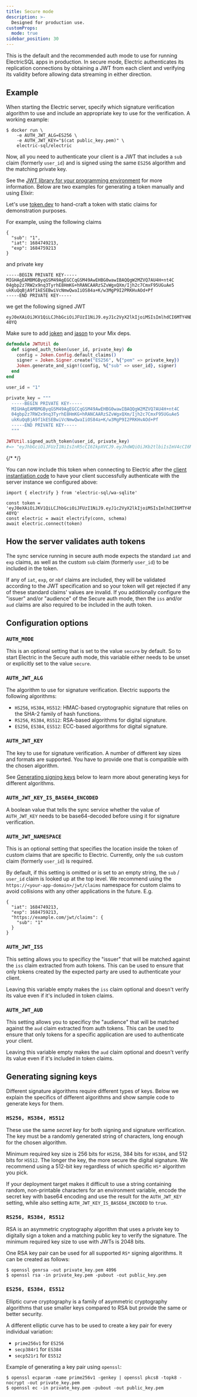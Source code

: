 ```yaml
---
title: Secure mode
description: >-
  Designed for production use.
customProps:
  mode: true
sidebar_position: 30
---
```


This is the default and the recommended auth mode to use for running ElectricSQL apps in production. In secure mode, Electric authenticates its replication connections by obtaining a JWT from each client and verifying its validity before allowing data streaming in either direction.

## Example

When starting the Electric server, specify which signature verification algorithm to use and include an appropriate key to use for the verification. A working example:

```shell
$ docker run \
    -e AUTH_JWT_ALG=ES256 \
    -e AUTH_JWT_KEY="$(cat public_key.pem)" \
    electric-sql/electric
```

Now, all you need to authenticate your client is a JWT that includes a `sub` claim (formerly `user_id`) and is signed using the same `ES256` algorithm and the matching private key.

See the [JWT library for your programming environment](https://github.com/iamchathu/awesome-jwt#libraries) for more information. Below are two examples for generating a token manually and using Elixir:

<Tabs groupId="backend-technology">

<TabItem value="manual" label="Generate manually">

Let's use [token.dev](https://token.dev) to hand-craft a token with static claims for demonstration purposes.

For example, using the following claims

```
{
  "sub": "1",
  "iat": 1684749213,
  "exp": 1684759213
}
```

and private key

```
-----BEGIN PRIVATE KEY-----
MIGHAgEAMBMGByqGSM49AgEGCCqGSM49AwEHBG0wawIBAQQgW2MZVQ7AU4H+nt4C
04gbp2z7RW2x9nq3TyrhE8HmKG+hRANCAARzSZvWgxQXm/Ijh2c7CmxF95UGuAe5
ukKuQqBjA9f1kESEBwiVcNmwQwaIiOS84a+K/w3MgP9I2PRKHvAOd+Pf
-----END PRIVATE KEY-----
```

we get the following signed JWT

```
eyJ0eXAiOiJKV1QiLCJhbGciOiJFUzI1NiJ9.eyJ1c2VyX2lkIjoiMSIsImlhdCI6MTY4NDc0OTIxMywiZXhwIjoxNjg0NzU5MjEzfQ.dLd_bG5_VayLzTemgATu566NP3itwafMbu1zgef_8mB6VGHojczsXyh3g7QE4GM_l8kUQm9MJN7OWg8Kf-40YQ
```

</TabItem>

<TabItem value="elixir" label="Using Elixir">

Make sure to add [joken](https://hex.pm/packages/joken) and [jason](https://hex.pm/packages/jason) to your Mix deps.

```elixir
defmodule JWTUtil do
  def signed_auth_token(user_id, private_key) do
    config = Joken.Config.default_claims()
    signer = Joken.Signer.create("ES256", %{"pem" => private_key})
    Joken.generate_and_sign!(config, %{"sub" => user_id}, signer)
  end
end

user_id = "1"

private_key = """
  -----BEGIN PRIVATE KEY-----
  MIGHAgEAMBMGByqGSM49AgEGCCqGSM49AwEHBG0wawIBAQQgW2MZVQ7AU4H+nt4C
  04gbp2z7RW2x9nq3TyrhE8HmKG+hRANCAARzSZvWgxQXm/Ijh2c7CmxF95UGuAe5
  ukKuQqBjA9f1kESEBwiVcNmwQwaIiOS84a+K/w3MgP9I2PRKHvAOd+Pf
  -----END PRIVATE KEY-----
  """

JWTUtil.signed_auth_token(user_id, private_key)
#=> "eyJhbGciOiJFUzI1NiIsInR5cCI6IkpXVCJ9.eyJhdWQiOiJKb2tlbiIsImV4cCI6MTY..."
```

  </TabItem>
{/*<TabItem value="typescript-node" label="TypeScript (node)">
</TabItem>
<TabItem value="ruby" label="Ruby">
</TabItem>
<TabItem value="python" label="Python">
</TabItem>
<TabItem value="php" label="PHP">
</TabItem>*/}
</Tabs>

You can now include this token when connecting to Electric after the [client instantiation code](../data-access/client.md) to have your client successfully authenticate with the server instance we configured above:

```tsx
import { electrify } from 'electric-sql/wa-sqlite'

const token = 'eyJ0eXAiOiJKV1QiLCJhbGciOiJFUzI1NiJ9.eyJ1c2VyX2lkIjoiMSIsImlhdCI6MTY4NDc0OTIxMywiZXhwIjoxNjg0NzU5MjEzfQ.dLd_bG5_VayLzTemgATu566NP3itwafMbu1zgef_8mB6VGHojczsXyh3g7QE4GM_l8kUQm9MJN7OWg8Kf-40YQ'
const electric = await electrify(conn, schema)
await electric.connect(token)
```

## How the server validates auth tokens

The sync service running in secure auth mode expects the standard `iat` and `exp` claims, as well as the custom `sub` claim (formerly `user_id`) to be included in the token.

If any of `iat`, `exp`, or `nbf` claims are included, they will be validated according to the JWT specification and so your token will get rejected if any of these standard claims' values are invalid. If you additionally configure the "issuer" and/or "audience" of the Secure auth mode, then the `iss` and/or `aud` claims are also required to be included in the auth token.

## Configuration options

### `AUTH_MODE`

This is an optional setting that is set to the value `secure` by default. So to start Electric in the Secure auth mode, this variable either needs to be unset or explicitly set to the value `secure`.

### `AUTH_JWT_ALG`

The algorithm to use for signature verification. Electric supports the following algorithms:

- `HS256`, `HS384`, `HS512`: HMAC-based cryptographic signature that relies on the SHA-2 family of hash functions.
- `RS256`, `RS384`, `RS512`: RSA-based algorithms for digital signature.
- `ES256`, `ES384`, `ES512`: ECC-based algorithms for digital signature.

### `AUTH_JWT_KEY`

The key to use for signature verification. A number of different key sizes and formats are supported. You have to provide one that is compatible with the chosen algorithm.

See [Generating signing keys](#generating-signing-keys) below to learn more about generating keys for different algorithms.

### `AUTH_JWT_KEY_IS_BASE64_ENCODED`

A boolean value that tells the sync service whether the value of `AUTH_JWT_KEY` needs to be base64-decoded before using it for signature verification.

### `AUTH_JWT_NAMESPACE`

This is an optional setting that specifies the location inside the token of custom claims that are specific to Electric. Currently, only the `sub` custom claim (formerly `user_id`) is required.

By default, if this setting is omitted or is set to an empty string, the `sub` / `user_id` claim is looked up at the top level. We recommend using the `https://<your-app-domain>/jwt/claims` namespace for custom claims to avoid collisions with any other applications in the future. E.g.

```
{
  "iat": 1684749213,
  "exp": 1684759213,
  "https://example.com/jwt/claims": {
    "sub": "1"
  }
}
```

### `AUTH_JWT_ISS`

This setting allows you to specificy the "issuer" that will be matched against the `iss` claim extracted from auth tokens. This can be used to ensure that only tokens created by the expected party are used to authenticate your client.

Leaving this variable empty makes the `iss` claim optional and doesn't verify its value even if it's included in token claims.

### `AUTH_JWT_AUD`

This setting allows you to specificy the "audience" that will be matched against the `aud` claim extracted from auth tokens. This can be used to ensure that only tokens for a specific application are used to authenticate your client.

Leaving this variable empty makes the `aud` claim optional and doesn't verify its value even if it's included in token claims.

## Generating signing keys

Different signature algorithms require different types of keys. Below we explain the specifics of different algorithms and show sample code to generate keys for them.

### `HS256, HS384, HS512`

These use the same _secret key_ for both signing and signature verification. The key must be a randomly generated string of characters, long enough for the chosen algorithm.

Minimum required key size is 256 bits for `HS256`, 384 bits for `HS384`, and 512 bits for `HS512`. The longer the key, the more secure the digital signature. We recommend using a 512-bit key regardless of which specific `HS*` algorithm you pick.

If your deployment target makes it difficult to use a string containing random, non-printable characters for an environment variable, encode the secret key with base64 encoding and use the result for the `AUTH_JWT_KEY` setting, while also setting `AUTH_JWT_KEY_IS_BASE64_ENCODED` to `true`.

### `RS256, RS384, RS512`

RSA is an asymmetric cryptography algorithm that uses a private key to digitally sign a token and a matching public key to verify the signature. The minimum required key size to use with JWTs is 2048 bits.

One RSA key pair can be used for all supported `RS*` signing algorithms. It can be created as follows:

```
$ openssl genrsa -out private_key.pem 4096
$ openssl rsa -in private_key.pem -pubout -out public_key.pem
```

### `ES256, ES384, ES512`

Elliptic curve cryptography is a family of asymmetric cryptography algorithms that use smaller keys compared to RSA but provide the same or better security.

A different elliptic curve has to be used to create a key pair for every individual variation:

- `prime256v1` for `ES256`
- `secp384r1` for `ES384`
- `secp521r1` for `ES512`

Example of generating a key pair using `openssl`:

```
$ openssl ecparam -name prime256v1 -genkey | openssl pkcs8 -topk8 -nocrypt -out private_key.pem
$ openssl ec -in private_key.pem -pubout -out public_key.pem
```
